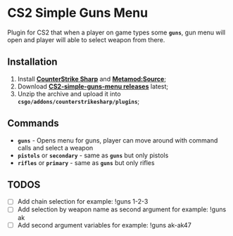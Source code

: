 # CS2 Simple Guns Menu
Plugin for CS2 that when a player on game types some **`guns`**, gun menu will open and player will able to select weapon from there.

## Installation
1. Install **[CounterStrike Sharp](https://github.com/roflmuffin/CounterStrikeSharp/releases)** and **[Metamod:Source](https://www.sourcemm.net/downloads.php/?branch=master)**;
3. Download **[CS2-simple-guns-menu releases](https://github.com/onurcanertekin/cs2-simple-guns-menu/releases)** latest;
4. Unzip the archive and upload it into **`csgo/addons/counterstrikesharp/plugins`**;

## Commands
- **`guns`** - Opens menu for guns, player can move around with command calls and select a weapon
- **`pistols`** or **`secondary`** - same as **`guns`** but only pistols
- **`rifles`** or **`primary`** - same as **`guns`** but only rifles

## TODOS
- [ ] Add chain selection for example: !guns 1-2-3
- [ ] Add selection by weapon name as second argument for example: !guns ak
- [ ] Add second argument variables for example: !guns ak-ak47
